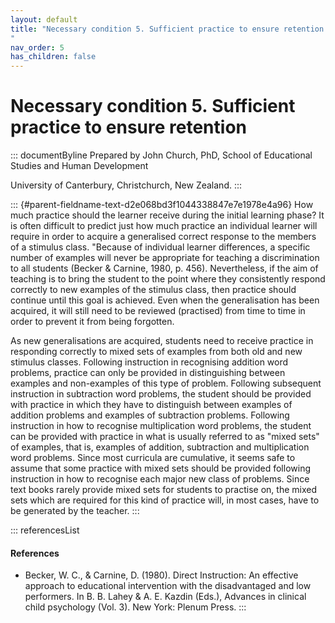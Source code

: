 ```yaml
---
layout: default
title: "Necessary condition 5. Sufficient practice to ensure retention 
"
nav_order: 5
has_children: false
---
```

# Necessary condition 5. Sufficient practice to ensure retention 


::: documentByline
Prepared by John Church, PhD, School of Educational Studies and Human
Development

University of Canterbury, Christchurch, New Zealand.
:::

::: {#parent-fieldname-text-d2e068bd3f1044338847e7e1978e4a96}
How much practice should the learner receive during the initial learning
phase? It is often difficult to predict just how much practice an
individual learner will require in order to acquire a generalised
correct response to the members of a stimulus class. "Because of
individual learner differences, a specific number of examples will never
be appropriate for teaching a discrimination to all students (Becker &
Carnine, 1980, p. 456). Nevertheless, if the aim of teaching is to bring
the student to the point where they consistently respond correctly to
new examples of the stimulus class, then practice should continue until
this goal is achieved. Even when the generalisation has been acquired,
it will still need to be reviewed (practised) from time to time in order
to prevent it from being forgotten.

As new generalisations are acquired, students need to receive practice
in responding correctly to mixed sets of examples from both old and new
stimulus classes. Following instruction in recognising addition word
problems, practice can only be provided in distinguishing between
examples and non-examples of this type of problem. Following subsequent
instruction in subtraction word problems, the student should be provided
with practice in which they have to distinguish between examples of
addition problems and examples of subtraction problems. Following
instruction in how to recognise multiplication word problems, the
student can be provided with practice in what is usually referred to as
"mixed sets" of examples, that is, examples of addition, subtraction and
multiplication word problems. Since most curricula are cumulative, it
seems safe to assume that some practice with mixed sets should be
provided following instruction in how to recognise each major new class
of problems. Since text books rarely provide mixed sets for students to
practise on, the mixed sets which are required for this kind of practice
will, in most cases, have to be generated by the teacher.
:::

::: referencesList
#### References

-   Becker, W. C., & Carnine, D. (1980). Direct Instruction: An
    effective approach to educational intervention with the
    disadvantaged and low performers. In B. B. Lahey & A. E. Kazdin
    (Eds.), Advances in clinical child psychology (Vol. 3). New York:
    Plenum Press.
:::
